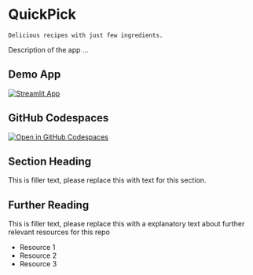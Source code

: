 # QuickPick
```
Delicious recipes with just few ingredients.
```

Description of the app ...

## Demo App

[![Streamlit App](https://static.streamlit.io/badges/streamlit_badge_black_white.svg)](https://QuickPick.streamlit.app/)

## GitHub Codespaces

[![Open in GitHub Codespaces](https://github.com/codespaces/badge.svg)](https://codespaces.new/streamlit/app-starter-kit?quickstart=1)

## Section Heading

This is filler text, please replace this with text for this section.

## Further Reading

This is filler text, please replace this with a explanatory text about further relevant resources for this repo
- Resource 1
- Resource 2
- Resource 3
